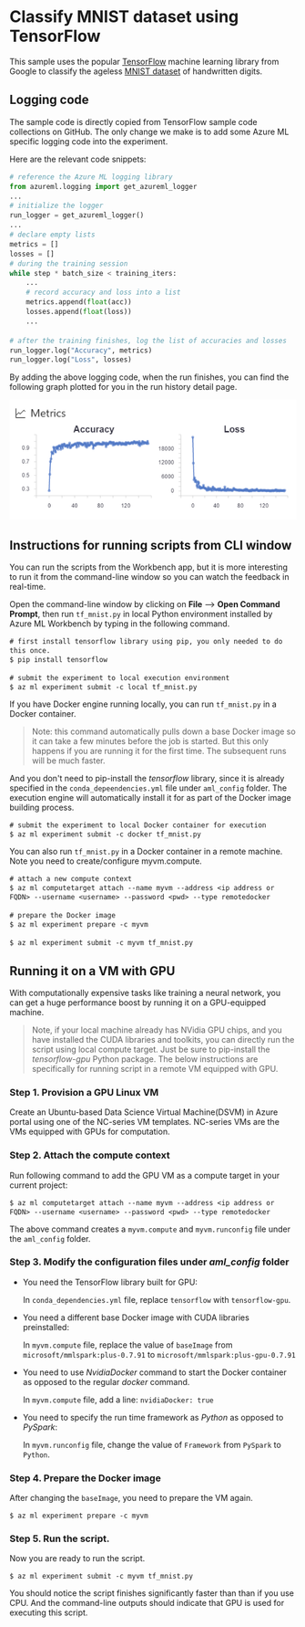 # Classify MNIST dataset using TensorFlow

This sample uses the popular [TensorFlow](https://www.tensorflow.org/) machine learning library from Google to classify the ageless [MNIST dataset](http://yann.lecun.com/exdb/mnist/) of handwritten digits.

## Logging code
The sample code is directly copied from TensorFlow sample code collections on GitHub. The only change we make is to add some Azure ML specific logging code into the experiment.

Here are the relevant code snippets:
```python
# reference the Azure ML logging library
from azureml.logging import get_azureml_logger
...
# initialize the logger
run_logger = get_azureml_logger()
...
# declare empty lists
metrics = []
losses = []
# during the training session
while step * batch_size < training_iters:
    ...
    # record accuracy and loss into a list
    metrics.append(float(acc))
    losses.append(float(loss))
    ...

# after the training finishes, log the list of accuracies and losses
run_logger.log("Accuracy", metrics)
run_logger.log("Loss", losses)
```

By adding the above logging code, when the run finishes, you can find the following graph plotted for you in the run history detail page.

![cover](./docs/metrics.png)

## Instructions for running scripts from CLI window
You can run the scripts from the Workbench app, but it is more interesting to run it from the command-line window so you can watch the feedback in real-time.

Open the command-line window by clicking on **File** --> **Open Command Prompt**, then run `tf_mnist.py` in local Python environment installed by Azure ML Workbench by typing in the following command.
```
# first install tensorflow library using pip, you only needed to do this once.
$ pip install tensorflow

# submit the experiment to local execution environment
$ az ml experiment submit -c local tf_mnist.py
```

If you have Docker engine running locally, you can run `tf_mnist.py` in a Docker container.

>Note: this command automatically pulls down a base Docker image so it can take a few minutes before the job is started. But this only happens if you are running it for the first time. The subsequent runs will be much faster.

And you don't need to pip-install the _tensorflow_ library, since it is already specified in the `conda_depeendencies.yml` file under `aml_config` folder. The execution engine will automatically install it for as part of the Docker image building process.

```
# submit the experiment to local Docker container for execution
$ az ml experiment submit -c docker tf_mnist.py
```

You can also run `tf_mnist.py` in a Docker container in a remote machine. Note you need to create/configure myvm.compute.
```
# attach a new compute context
$ az ml computetarget attach --name myvm --address <ip address or FQDN> --username <username> --password <pwd> --type remotedocker

# prepare the Docker image
$ az ml experiment prepare -c myvm

$ az ml experiment submit -c myvm tf_mnist.py
```

## Running it on a VM with GPU
With computationally expensive tasks like training a neural network, you can get a huge performance boost by running it on a GPU-equipped machine.

>Note, if your local machine already has NVidia GPU chips, and you have installed the CUDA libraries and toolkits, you can directly run the script using local compute target. Just be sure to pip-install the _tensorflow-gpu_ Python package. The below instructions are specifically for running script in a remote VM equipped with GPU.

### Step 1. Provision a GPU Linux VM 
Create an Ubuntu-based Data Science Virtual Machine(DSVM) in Azure portal using one of the NC-series VM templates. NC-series VMs are the VMs equipped with GPUs for computation.

### Step 2. Attach the compute context
Run following command to add the GPU VM as a compute target in your current project:
```
$ az ml computetarget attach --name myvm --address <ip address or FQDN> --username <username> --password <pwd> --type remotedocker
```
The above command creates a `myvm.compute` and `myvm.runconfig` file under the `aml_config` folder.

### Step 3. Modify the configuration files under _aml_config_ folder
- You need the TensorFlow library built for GPU:
    
    In `conda_dependencies.yml` file, replace `tensorflow` with `tensorflow-gpu`.

- You need a different base Docker image with CUDA libraries preinstalled:

    In `myvm.compute` file, replace the value of `baseImage` from `microsoft/mmlspark:plus-0.7.91` to  `microsoft/mmlspark:plus-gpu-0.7.91`

- You need to use _NvidiaDocker_ command to start the Docker container as opposed to the regular _docker_ command.

    In `myvm.compute` file, add a line: `nvidiaDocker: true`

- You need to specify the run time framework as _Python_ as opposed to _PySpark_:

    In `myvm.runconfig` file,  change the value of `Framework` from `PySpark` to `Python`.

### Step 4. Prepare the Docker image
After changing the `baseImage`, you need to prepare the VM again.
```
$ az ml experiment prepare -c myvm
```

### Step 5. Run the script.
Now you are ready to run the script.
```
$ az ml experiment submit -c myvm tf_mnist.py
```
You should notice the script finishes significantly faster than than if you use CPU. And the command-line outputs should indicate that GPU is used for executing this script.
